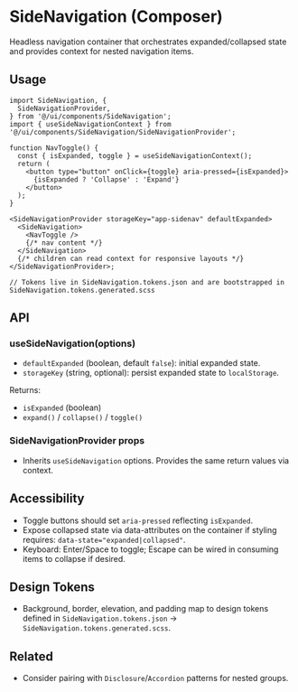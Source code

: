 # SideNavigation (Composer)

Headless navigation container that orchestrates expanded/collapsed state and provides context for nested navigation items.

## Usage

```tsx
import SideNavigation, {
  SideNavigationProvider,
} from '@/ui/components/SideNavigation';
import { useSideNavigationContext } from '@/ui/components/SideNavigation/SideNavigationProvider';

function NavToggle() {
  const { isExpanded, toggle } = useSideNavigationContext();
  return (
    <button type="button" onClick={toggle} aria-pressed={isExpanded}>
      {isExpanded ? 'Collapse' : 'Expand'}
    </button>
  );
}

<SideNavigationProvider storageKey="app-sidenav" defaultExpanded>
  <SideNavigation>
    <NavToggle />
    {/* nav content */}
  </SideNavigation>
  {/* children can read context for responsive layouts */}
</SideNavigationProvider>;

// Tokens live in SideNavigation.tokens.json and are bootstrapped in SideNavigation.tokens.generated.scss
```

## API

### useSideNavigation(options)

- `defaultExpanded` (boolean, default `false`): initial expanded state.
- `storageKey` (string, optional): persist expanded state to `localStorage`.

Returns:

- `isExpanded` (boolean)
- `expand()` / `collapse()` / `toggle()`

### SideNavigationProvider props

- Inherits `useSideNavigation` options. Provides the same return values via context.

## Accessibility

- Toggle buttons should set `aria-pressed` reflecting `isExpanded`.
- Expose collapsed state via data-attributes on the container if styling requires: `data-state="expanded|collapsed"`.
- Keyboard: Enter/Space to toggle; Escape can be wired in consuming items to collapse if desired.

## Design Tokens

- Background, border, elevation, and padding map to design tokens defined in `SideNavigation.tokens.json` → `SideNavigation.tokens.generated.scss`.

## Related

- Consider pairing with `Disclosure`/`Accordion` patterns for nested groups.
